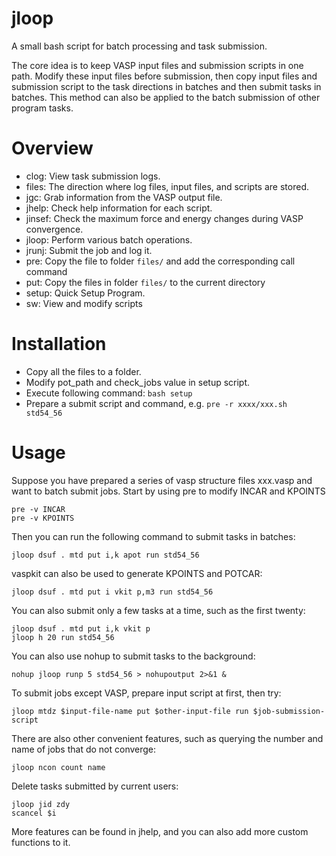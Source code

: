 # jloop
A small bash script for batch processing and task submission.  

The core idea is to keep VASP input files and submission scripts in one path. Modify these input files before submission, then copy input files and submission script to the task directions in batches and then submit tasks in batches. This method can also be applied to the batch submission of other program tasks.   

# Overview

- clog: View task submission logs.
- files: The direction where log files, input files, and scripts are stored.
- jgc: Grab information from the VASP output file.
- jhelp: Check help information for each script.
- jinsef: Check the maximum force and energy changes during VASP convergence.
- jloop: Perform various batch operations.
- jrunj: Submit the job and log it.
- pre: Copy the file to folder `files/` and add the corresponding call command
- put: Copy the files in folder `files/` to the current directory
- setup: Quick Setup Program.
- sw: View and modify scripts

# Installation
- Copy all the files to a folder.
- Modify pot_path and check_jobs value in setup script.
- Execute following command: `bash setup`
- Prepare a submit script and command, e.g. `pre -r xxxx/xxx.sh std54_56`

# Usage
Suppose you have prepared a series of vasp structure files xxx.vasp and want to batch submit jobs.
Start by using pre to modify INCAR and KPOINTS
```
pre -v INCAR
pre -v KPOINTS
```
Then you can run the following command to submit tasks in batches:
```
jloop dsuf . mtd put i,k apot run std54_56
```
vaspkit can also be used to generate KPOINTS and POTCAR:
```
jloop dsuf . mtd put i vkit p,m3 run std54_56
```
You can also submit only a few tasks at a time, such as the first twenty:
```
jloop dsuf . mtd put i,k vkit p
jloop h 20 run std54_56
```
You can also use nohup to submit tasks to the background:
```
nohup jloop runp 5 std54_56 > nohupoutput 2>&1 &
```
To submit jobs except VASP, prepare input script at first, then try:
```
jloop mtdz $input-file-name put $other-input-file run $job-submission-script
```

There are also other convenient features, such as querying the number and name of jobs that do not converge:
```
jloop ncon count name
```
Delete tasks submitted by current users:
```
jloop jid zdy
scancel $i
```
More features can be found in jhelp, and you can also add more custom functions to it.